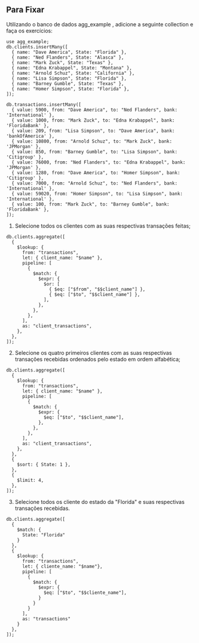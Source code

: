 ## Para Fixar

Utilizando o banco de dados agg_example , adicione a seguinte collection e faça os exercícios:

```
use agg_example;
db.clients.insertMany([
  { name: "Dave America", State: "Florida" },
  { name: "Ned Flanders", State: "Alasca" },
  { name: "Mark Zuck", State: "Texas" },
  { name: "Edna Krabappel", State: "Montana" },
  { name: "Arnold Schuz", State: "California" },
  { name: "Lisa Simpson", State: "Florida" },
  { name: "Barney Gumble", State: "Texas" },
  { name: "Homer Simpson", State: "Florida" },
]);

db.transactions.insertMany([
  { value: 5900, from: "Dave America", to: "Ned Flanders", bank: 'International' },
  { value: 1000, from: "Mark Zuck", to: "Edna Krabappel", bank: 'FloridaBank' },
  { value: 209, from: "Lisa Simpson", to: "Dave America", bank: 'bankOfAmerica' },
  { value: 10800, from: "Arnold Schuz", to: "Mark Zuck", bank: 'JPMorgan' },
  { value: 850, from: "Barney Gumble", to: "Lisa Simpson", bank: 'Citigroup' },
  { value: 76000, from: "Ned Flanders", to: "Edna Krabappel", bank: 'JPMorgan' },
  { value: 1280, from: "Dave America", to: "Homer Simpson", bank: 'Citigroup' },
  { value: 7000, from: "Arnold Schuz", to: "Ned Flanders", bank: 'International' },
  { value: 59020, from: "Homer Simpson", to: "Lisa Simpson", bank: 'International' },
  { value: 100, from: "Mark Zuck", to: "Barney Gumble", bank: 'FloridaBank' },
]);
```

1. Selecione todos os clientes com as suas respectivas transações feitas;

```
db.clients.aggregate([
  {
    $lookup: {
      from: "transactions",
      let: { client_name: "$name" },
      pipeline: [
        {
          $match: {
            $expr: {
              $or: [
                { $eq: ["$from", "$$client_name"] },
                { $eq: ["$to", "$$client_name"] },
              ],
            },
          },
        },
      ],
      as: "client_transactions",
    },
  },
]);
```

2. Selecione os quatro primeiros clientes com as suas respectivas transações recebidas ordenados pelo estado em ordem alfabética;

```
db.clients.aggregate([
  {
    $lookup: {
      from: "transactions",
      let: { client_name: "$name" },
      pipeline: [
        {
          $match: {
            $expr: {
              $eq: ["$to", "$$client_name"],
            },
          },
        },
      ],
      as: "client_transactions",
    },
  },
  {
    $sort: { State: 1 },
  },
  {
    $limit: 4,
  },
]);
```

3. Selecione todos os cliente do estado da "Florida" e suas respectivas transações recebidas.

```
db.clients.aggregate([
  {
    $match: {
      State: "Florida"
    }
  },
  {
    $lookup: {
      from: "transactions",
      let: { cliente_name: "$name"},
      pipeline: [
        {
          $match: {
            $expr: {
              $eq: ["$to", "$$cliente_name"],
            }
          }
        }
      ],
      as: "transactions"
    }
  },
]);
```

